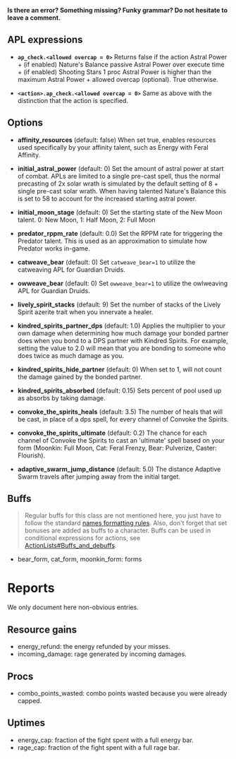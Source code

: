**Is there an error? Something missing? Funky grammar? Do not hesitate to leave a comment.**

## APL expressions

* **`ap_check.<allowed overcap = 0>`** Returns false if the action Astral Power + (if enabled) Nature's Balance passive Astral Power over execute time + (if enabled) Shooting Stars 1 proc Astral Power is higher than the maximum Astral Power + allowed overcap (optional). True otherwise.

* **`<action>.ap_check.<allowed overcap = 0>`** Same as above with the distinction that the action is specified.

## Options
* **affinity_resources** (default: false) When set true, enables resources used specifically by your affinity talent, such as Energy with Feral Affinity.

* **initial_astral_power** (default: 0) Set the amount of astral power at start of combat. APLs are limited to a single pre-cast spell, thus the normal precasting of 2x solar wrath is simulated by the default setting of 8 + single pre-cast solar wrath. When having talented Nature's Balance this is set to 58 to account for the increased starting astral power.

* **initial_moon_stage** (default: 0) Set the starting state of the New Moon talent. 0: New Moon, 1: Half Moon, 2: Full Moon

* **predator_rppm_rate** (default: 0.0) Set the RPPM rate for triggering the Predator talent. This is used as an approximation to simulate how Predator works in-game.

* **catweave_bear** (default: 0) Set `catweave_bear=1` to utilize the catweaving APL for Guardian Druids.

* **owweave_bear** (default: 0) Set `owweave_bear=1` to utilize the owlweaving APL for Guardian Druids.

* **lively_spirit_stacks** (default: 9) Set the number of stacks of the Lively Spirit azerite trait when you innervate a healer.

* **kindred_spirits_partner_dps** (default: 1.0) Applies the multiplier to your own damage when determining how much damage your bonded partner does when you bond to a DPS partner with Kindred Spirits. For example, setting the value to 2.0 will mean that you are bonding to someone who does twice as much damage as you.

* **kindred_spirits_hide_partner** (default: 0) When set to 1, will not count the damage gained by the bonded partner.

* **kindred_spirits_absorbed** (default: 0.15) Sets percent of pool used up as absorbs by taking damage.

* **convoke_the_spirits_heals** (default: 3.5) The number of heals that will be cast, in place of a dps spell, for every channel of Convoke the Spirits.

* **convoke_the_spirits_ultimate** (default: 0.2) The chance for each channel of Convoke the Spirits to cast an 'ultimate' spell based on your form (Moonkin: Full Moon, Cat: Feral Frenzy, Bear: Pulverize, Caster: Flourish).

* **adaptive_swarm_jump_distance** (default: 5.0) The distance Adaptive Swarm travels after jumping away from the initial target.

## Buffs
> Regular buffs for this class are not mentioned here, you just have to follow the standard [names formatting rules](TextualConfigurationInterface#Names_formatting.md). Also, don't forget that set bonuses are added as buffs to a character. Buffs can be used in conditional expressions for actions, see [ActionLists#Buffs\_and\_debuffs](ActionLists#Buffs_and_debuffs).

  * bear\_form, cat\_form, moonkin\_form: forms

# Reports
We only document here non-obvious entries.

## Resource gains
  * energy\_refund: the energy refunded by your misses.
  * incoming\_damage: rage generated by incoming damages.

## Procs
  * combo\_points\_wasted: combo points wasted because you were already capped.

## Uptimes
  * energy\_cap: fraction of the fight spent with a full energy bar.
  * rage\_cap: fraction of the fight spent with a full rage bar.